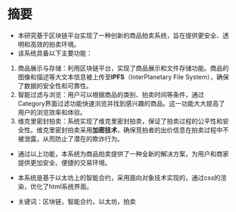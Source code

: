 # 摘要

- 本研究基于区块链平台实现了一种创新的商品拍卖系统，旨在提供更安全、透明和高效的拍卖环境。
- 该系统具备以下主要功能：

1. 商品展示与存储：利用区块链平台，实现了商品展示和文件存储功能。商品的图像和描述等大文本信息被上传至**IPFS**（InterPlanetary File System），确保了数据的安全性和可靠性。
2. 智能过滤与浏览：用户可以根据商品的类别、拍卖时间等条件，通过Category界面过滤功能快速浏览并找到感兴趣的商品。这一功能大大提高了用户的浏览效率和体验。
3. 维克里密封拍卖：系统实现了维克里密封拍卖，保证了拍卖过程的公平性和安全性。维克里密封拍卖采用**加密技术**，确保竞拍者的出价信息在拍卖过程中不被泄露，从而防止了潜在的欺诈行为。

- 通过以上功能，本系统为商品拍卖提供了一种全新的解决方案，为用户和商家提供更加安全、便捷的交易环境。
- 本系统是基于以太坊上的智能合约，采用面向对象技术实现的，通过css的渲染，优化了html系统界面。

- 关键词：区块链，智能合约，以太坊，拍卖
